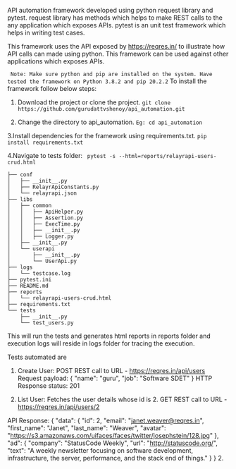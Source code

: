 
API automation framework developed using python request library and pytest.
request library has methods which helps to make REST calls to the any application which exposes APIs.
pytest is an unit test framework which helps in writing test cases.

This framework uses the API exposed by https://reqres.in/  to illustrate how API calls can made using python. This framework can be used against other applications which exposes APIs.

``` Note: Make sure python and pip are installed on the system. Have tested the framework on Python 3.8.2 and pip 20.2.2```
To install the framework follow below steps:

1. Download the project or clone the project.
 ```git clone https://github.com/gurudattvshenoy/api_automation.git```
 
2. Change the directory to api_automation.
   ```Eg: cd api_automation```
   
3.Install dependencies for the framework using requirements.txt.
  ```pip install requirements.txt```
  
4.Navigate to tests folder:
 ``` pytest -s --html=reports/relayrapi-users-crud.html```
```
├── conf
│   ├── __init__.py
│   ├── RelayrApiConstants.py
│   └── relayrapi.json
├── libs
│   ├── common
│   │   ├── ApiHelper.py
│   │   ├── Assertion.py
│   │   ├── ExecTime.py
│   │   ├── __init__.py
│   │   ├── Logger.py
│   ├── __init__.py
│   └── userapi
│       ├── __init__.py
│       └── UserApi.py
├── logs
│   └── testcase.log
├── pytest.ini
├── README.md
├── reports
│   └── relayrapi-users-crud.html
├── requirements.txt
└── tests
    ├── __init__.py
    └── test_users.py
```


This will run the tests and generates html reports in reports folder and execution logs will reside in logs folder for tracing the execution.

Tests automated are 
1. Create User:
POST REST call to URL - https://reqres.in/api/users
Request payload:
{
    "name": "guru",
    "job": "Software SDET"
}
HTTP Response status:
201

2. List User:
Fetches the user details whose id is 2.
GET REST call to URL - https://reqres.in/api/users/2

API Response:
{
    "data": {
        "id": 2,
        "email": "janet.weaver@reqres.in",
        "first_name": "Janet",
        "last_name": "Weaver",
        "avatar": "https://s3.amazonaws.com/uifaces/faces/twitter/josephstein/128.jpg"
    },
    "ad": {
        "company": "StatusCode Weekly",
        "url": "http://statuscode.org/",
        "text": "A weekly newsletter focusing on software development, infrastructure, the server, performance, and the stack end of things."
    }
}
2. 
